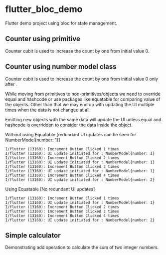 # flutter_bloc_demo

Flutter demo project using bloc for state management.

## Counter using primitive

Counter cubit is used to increase the count by one from initial value 0.

## Counter using number model class
Counter cubit is used to increase the count by one from initial value 0 only after .

While moving from primitives to non-primitives/objects we need to override equal and hashcode or use
packages like equatable for comparing value of the objects. Other than that we may end up with
updating the UI multiple times when the data is not changed at all.

Emitting new objects with the same data will update the UI unless equal and hashcode is overridden to consider the data inside the object.    

Without using Equatable [redundant UI updates can be seen for NumberModel{number: 1}]
```shell
I/flutter (13160): Increment Button Clicked 1 times
I/flutter (13160): UI update initiated for : NumberModel{number: 1}
I/flutter (13160): Increment Button Clicked 2 times
I/flutter (13160): UI update initiated for : NumberModel{number: 1}
I/flutter (13160): Increment Button Clicked 3 times
I/flutter (13160): UI update initiated for : NumberModel{number: 1}
I/flutter (13160): Increment Button Clicked 4 times
I/flutter (13160): UI update initiated for : NumberModel{number: 2}
```

Using Equatable [No redundant UI updates]
```shell
I/flutter (13160): Increment Button Clicked 1 times
I/flutter (13160): UI update initiated for : NumberModel{number: 1}
I/flutter (13160): Increment Button Clicked 2 times
I/flutter (13160): Increment Button Clicked 3 times
I/flutter (13160): Increment Button Clicked 4 times
I/flutter (13160): UI update initiated for : NumberModel{number: 2}
```

## Simple calculator
Demonstrating add operation to calculate the sum of two integer numbers. 